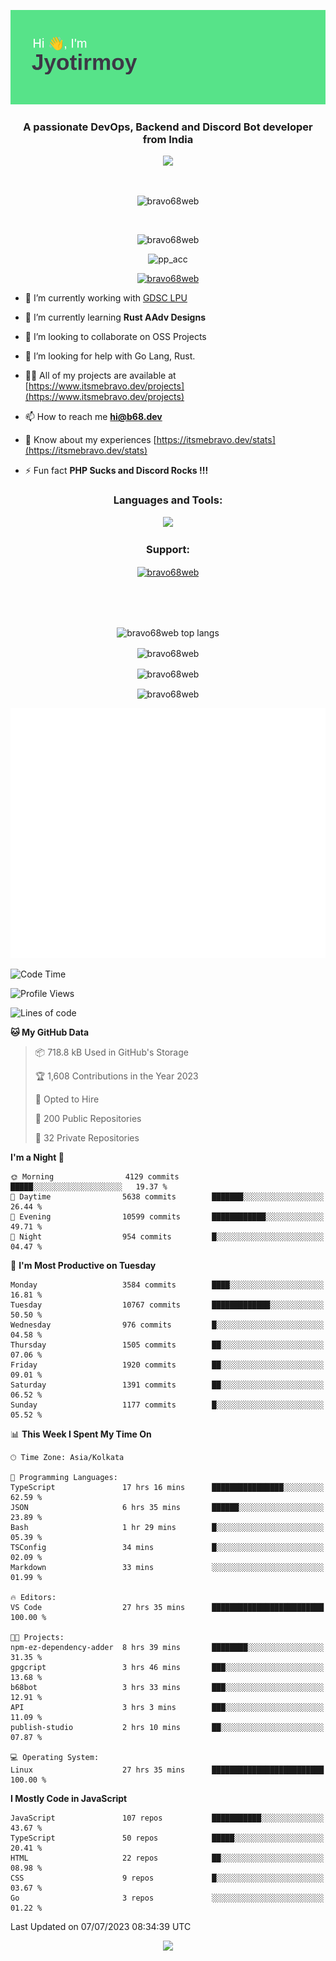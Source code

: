 <p align="center"><img src="header.png"></p>
<h3 align="center">A passionate DevOps, Backend and Discord Bot developer from India</h3>

<p align="center"><a href="https://discord.com/users/457039372009865226"><img src="https://lanyard-profile-readme.vercel.app/api/457039372009865226"></a></p>
                           
<br>
<p align="center"> <img src="https://komarev.com/ghpvc/?username=bravo68web&label=Profile%20views&color=0e75b6&style=flat" alt="bravo68web" /> </p>
<br>


<p align="center"><img src="https://github-profile-trophy.vercel.app/?username=bravo68web&theme=discord&column=3&row=2" alt="bravo68web" /> </p>
<p align="center"><img src="https://osu-embed.b68dev.xyz/pp_acc" alt="pp_acc" /> </p>

<p align="center"> <a href="https://twitter.com/bravo68web" target="blank"><img src="https://img.shields.io/twitter/follow/bravo68web?logo=twitter&style=for-the-badge" alt="bravo68web" /></a> </p>

- 🔭 I’m currently working with [GDSC LPU](https://gdsclpu.live/)

- 🌱 I’m currently learning **Rust AAdv Designs**

- 👯 I’m looking to collaborate on OSS Projects

- 🤝 I’m looking for help with Go Lang, Rust.

- 👨‍💻 All of my projects are available at [https://www.itsmebravo.dev/projects](https://www.itsmebravo.dev/projects)

<!-- - 💬 Ask me about **DF Techs** -->

- 📫 How to reach me **hi@b68.dev**

- 📄 Know about my experiences [https://itsmebravo.dev/stats](https://itsmebravo.dev/stats)

- ⚡ Fun fact **PHP Sucks and Discord Rocks !!!**

<h3 align="center">Languages and Tools:</h3>
<p align="center"> 
<img src="https://skillicons.dev/icons?i=aws,bash,c,cs,cpp,cloudflare,css,dart,devto,discord,bots,docker,electron,ember,emotion,express,fastapi,figma,firebase,flask,gcp,git,github,githubactions,go,gitlab,graphql,heroku,html,ai,ipfs,js,jest,linux,md,mastodon,mongodb,neovim,netlify,nextjs,nginx,nodejs,postgres,postman,powershell,py,react,redis,regex,replit,rocket,rust,sqlite,mysql,stackoverflow,styledcomponents,supabase,sentry,solidity,svg,tailwind,tauri,twitter,ts,unity,v,vercel,vim,vite,wasm,webpack,workers&perline=8&theme=dark" />
</p>

<h3 align="center">Support:</h3>
<p align="center"><a href="https://www.buymeacoffee.com/bravo68web"> <img align="center" src="https://cdn.buymeacoffee.com/buttons/v2/default-yellow.png" height="50" width="210" alt="bravo68web" /></a></p><br><br>
<br>

<p align="center"> <img align="center" src="https://github-readme-stats-sync.vercel.app/api/top-langs?username=bravo68web&count_private=true&show_icons=true&theme=radical&border_radius=10&&langs_count=10&layout=compact" alt="bravo68web top langs" /></p>

<p align="center"> <img align="center" src="https://github-readme-stats-sync.vercel.app/api?username=bravo68web&count_private=true&show_icons=true&theme=radical&border_radius=10" alt="bravo68web" /></p>

<p align="center"> <img align="center" src="https://github-readme-streak-stats.herokuapp.com?user=bravo68web&theme=dracula&hide_border=true" alt="bravo68web" /></p>

<p align="center"> <img align="center" src="https://github-readme-stats-sync.vercel.app/api/wakatime?username=bravo68web&count_private=true&show_icons=true&theme=aura_dark&border_radius=10&&langs_count=10&layout=compact&range=last_7_days" alt="bravo68web" /></p>

<p align="center"><img src="https://raw.githubusercontent.com/BRAVO68WEB/BRAVO68WEB/master/github-metrics.svg"></p>

<!--START_SECTION:waka-->
![Code Time](http://img.shields.io/badge/Code%20Time-5%2C026%20hrs%2056%20mins-blue)

![Profile Views](http://img.shields.io/badge/Profile%20Views-82-blue)

![Lines of code](https://img.shields.io/badge/From%20Hello%20World%20I%27ve%20Written-62.2%20million%20lines%20of%20code-blue)

**🐱 My GitHub Data** 

> 📦 718.8 kB Used in GitHub's Storage 
 > 
> 🏆 1,608 Contributions in the Year 2023
 > 
> 💼 Opted to Hire
 > 
> 📜 200 Public Repositories 
 > 
> 🔑 32 Private Repositories 
 > 
**I'm a Night 🦉** 

```text
🌞 Morning                4129 commits        █████░░░░░░░░░░░░░░░░░░░░   19.37 % 
🌆 Daytime                5638 commits        ███████░░░░░░░░░░░░░░░░░░   26.44 % 
🌃 Evening                10599 commits       ████████████░░░░░░░░░░░░░   49.71 % 
🌙 Night                  954 commits         █░░░░░░░░░░░░░░░░░░░░░░░░   04.47 % 
```
📅 **I'm Most Productive on Tuesday** 

```text
Monday                   3584 commits        ████░░░░░░░░░░░░░░░░░░░░░   16.81 % 
Tuesday                  10767 commits       █████████████░░░░░░░░░░░░   50.50 % 
Wednesday                976 commits         █░░░░░░░░░░░░░░░░░░░░░░░░   04.58 % 
Thursday                 1505 commits        ██░░░░░░░░░░░░░░░░░░░░░░░   07.06 % 
Friday                   1920 commits        ██░░░░░░░░░░░░░░░░░░░░░░░   09.01 % 
Saturday                 1391 commits        ██░░░░░░░░░░░░░░░░░░░░░░░   06.52 % 
Sunday                   1177 commits        █░░░░░░░░░░░░░░░░░░░░░░░░   05.52 % 
```


📊 **This Week I Spent My Time On** 

```text
🕑︎ Time Zone: Asia/Kolkata

💬 Programming Languages: 
TypeScript               17 hrs 16 mins      ████████████████░░░░░░░░░   62.59 % 
JSON                     6 hrs 35 mins       ██████░░░░░░░░░░░░░░░░░░░   23.89 % 
Bash                     1 hr 29 mins        █░░░░░░░░░░░░░░░░░░░░░░░░   05.39 % 
TSConfig                 34 mins             █░░░░░░░░░░░░░░░░░░░░░░░░   02.09 % 
Markdown                 33 mins             ░░░░░░░░░░░░░░░░░░░░░░░░░   01.99 % 

🔥 Editors: 
VS Code                  27 hrs 35 mins      █████████████████████████   100.00 % 

🐱‍💻 Projects: 
npm-ez-dependency-adder  8 hrs 39 mins       ████████░░░░░░░░░░░░░░░░░   31.35 % 
gpgcript                 3 hrs 46 mins       ███░░░░░░░░░░░░░░░░░░░░░░   13.68 % 
b68bot                   3 hrs 33 mins       ███░░░░░░░░░░░░░░░░░░░░░░   12.91 % 
API                      3 hrs 3 mins        ███░░░░░░░░░░░░░░░░░░░░░░   11.09 % 
publish-studio           2 hrs 10 mins       ██░░░░░░░░░░░░░░░░░░░░░░░   07.87 % 

💻 Operating System: 
Linux                    27 hrs 35 mins      █████████████████████████   100.00 % 
```

**I Mostly Code in JavaScript** 

```text
JavaScript               107 repos           ███████████░░░░░░░░░░░░░░   43.67 % 
TypeScript               50 repos            █████░░░░░░░░░░░░░░░░░░░░   20.41 % 
HTML                     22 repos            ██░░░░░░░░░░░░░░░░░░░░░░░   08.98 % 
CSS                      9 repos             █░░░░░░░░░░░░░░░░░░░░░░░░   03.67 % 
Go                       3 repos             ░░░░░░░░░░░░░░░░░░░░░░░░░   01.22 % 
```




 Last Updated on 07/07/2023 08:34:39 UTC
<!--END_SECTION:waka-->

<p align="center"><img src="https://bravo68web.me/images/header_.png"></p>

